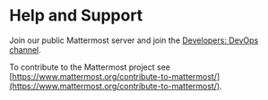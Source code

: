 # Help and Support

Join our public Mattermost server and join the [Developers: DevOps channel](https://community.mattermost.com/core/channels/build).

To contribute to the Mattermost project see [https://www.mattermost.org/contribute-to-mattermost/](https://www.mattermost.org/contribute-to-mattermost/).
